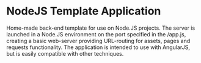 # NodeJS Template Application

Home-made back-end template for use on Node.JS projects. The server is launched in a Node.JS environment on the port specified in the /app.js, creating a basic web-server providing URL-routing for assets, pages and requests functionality. The application is intended to use with AngularJS, but is easily compatible with other techniques.
